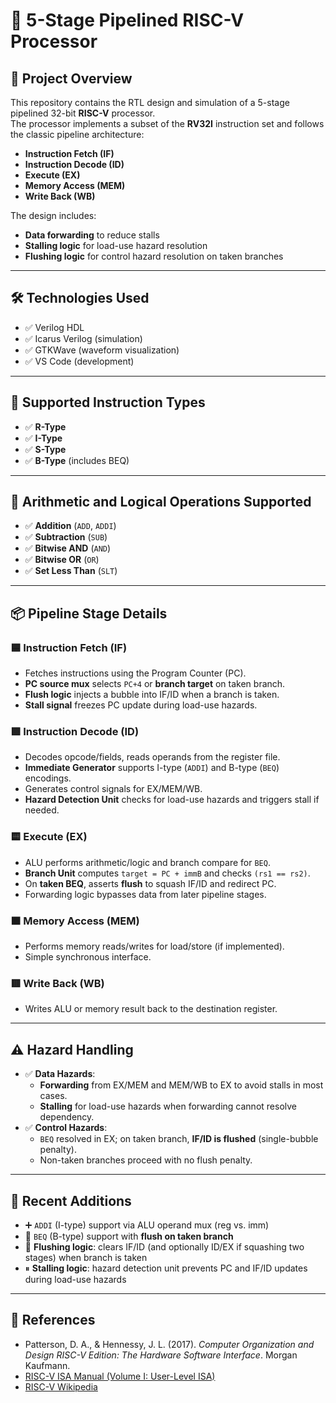# 🚀 5-Stage Pipelined RISC-V Processor

## 📌 Project Overview
This repository contains the RTL design and simulation of a 5-stage pipelined 32-bit **RISC-V** processor.  
The processor implements a subset of the **RV32I** instruction set and follows the classic pipeline architecture:

- **Instruction Fetch (IF)**
- **Instruction Decode (ID)**
- **Execute (EX)**
- **Memory Access (MEM)**
- **Write Back (WB)**

The design includes:
- **Data forwarding** to reduce stalls
- **Stalling logic** for load-use hazard resolution
- **Flushing logic** for control hazard resolution on taken branches

---

## 🛠️ Technologies Used
- ✅ Verilog HDL  
- ✅ Icarus Verilog (simulation)  
- ✅ GTKWave (waveform visualization)  
- ✅ VS Code (development)  

---

## 🧮 Supported Instruction Types
- ✅ **R-Type**
- ✅ **I-Type**
- ✅ **S-Type**
- ✅ **B-Type** (includes BEQ)

---

## 🧠 Arithmetic and Logical Operations Supported
- ✅ **Addition** (`ADD`, `ADDI`)
- ✅ **Subtraction** (`SUB`)
- ✅ **Bitwise AND** (`AND`)
- ✅ **Bitwise OR** (`OR`)
- ✅ **Set Less Than** (`SLT`)

---

## 📦 Pipeline Stage Details

### 🟦 Instruction Fetch (IF)
- Fetches instructions using the Program Counter (PC).
- **PC source mux** selects `PC+4` or **branch target** on taken branch.
- **Flush logic** injects a bubble into IF/ID when a branch is taken.
- **Stall signal** freezes PC update during load-use hazards.

### 🟩 Instruction Decode (ID)
- Decodes opcode/fields, reads operands from the register file.
- **Immediate Generator** supports I-type (`ADDI`) and B-type (`BEQ`) encodings.
- Generates control signals for EX/MEM/WB.
- **Hazard Detection Unit** checks for load-use hazards and triggers stall if needed.

### 🟨 Execute (EX)
- ALU performs arithmetic/logic and branch compare for `BEQ`.
- **Branch Unit** computes `target = PC + immB` and checks `(rs1 == rs2)`.
- On **taken BEQ**, asserts **flush** to squash IF/ID and redirect PC.
- Forwarding logic bypasses data from later pipeline stages.

### 🟧 Memory Access (MEM)
- Performs memory reads/writes for load/store (if implemented).
- Simple synchronous interface.

### 🟥 Write Back (WB)
- Writes ALU or memory result back to the destination register.

---

## ⚠️ Hazard Handling
- ✅ **Data Hazards**:  
  - **Forwarding** from EX/MEM and MEM/WB to EX to avoid stalls in most cases.  
  - **Stalling** for load-use hazards when forwarding cannot resolve dependency.  
- ✅ **Control Hazards**:  
  - `BEQ` resolved in EX; on taken branch, **IF/ID is flushed** (single-bubble penalty).  
  - Non-taken branches proceed with no flush penalty.

---

## 🚀 Recent Additions
- ➕ `ADDI` (I-type) support via ALU operand mux (reg vs. imm)
- 🔁 `BEQ` (B-type) support with **flush on taken branch**
- 🧹 **Flushing logic**: clears IF/ID (and optionally ID/EX if squashing two stages) when branch is taken
- ⏸ **Stalling logic**: hazard detection unit prevents PC and IF/ID updates during load-use hazards

---

## 🔗 References
- Patterson, D. A., & Hennessy, J. L. (2017). *Computer Organization and Design RISC-V Edition: The Hardware Software Interface*. Morgan Kaufmann.  
- [RISC-V ISA Manual (Volume I: User-Level ISA)](https://riscv.org/technical/specifications/)  
- [RISC-V Wikipedia](https://en.wikipedia.org/wiki/RISC-V)
